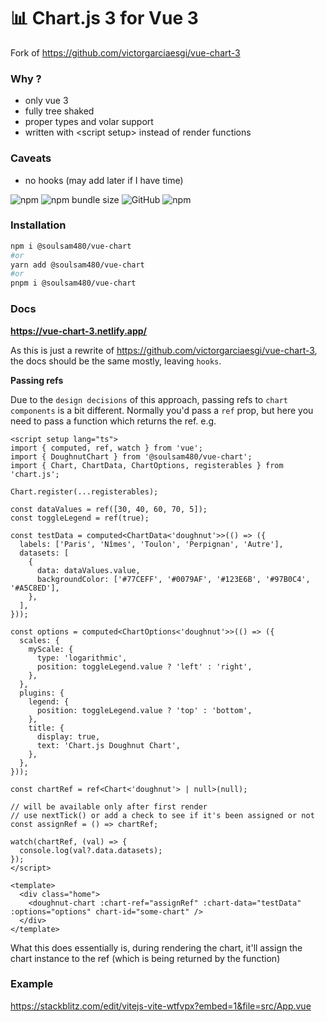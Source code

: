 # 📊 Chart.js 3 for Vue 3

Fork of https://github.com/victorgarciaesgi/vue-chart-3

### Why ?
- only vue 3
- fully tree shaked
- proper types and volar support
- written with \<script setup\> instead of render functions

### Caveats
- no hooks (may add later if I have time)

![npm](https://img.shields.io/npm/v/@soulsam480/vue-chart) ![npm bundle size](https://img.shields.io/bundlephobia/minzip/@soulsam480/vue-chart) ![GitHub](https://img.shields.io/github/license/soulsam480/vue-chart-3) ![npm](https://img.shields.io/npm/dm/@soulsam480/vue-chart)

### Installation

```bash
npm i @soulsam480/vue-chart
#or
yarn add @soulsam480/vue-chart
#or
pnpm i @soulsam480/vue-chart
```


### Docs

__https://vue-chart-3.netlify.app/__

As this is just a rewrite of https://github.com/victorgarciaesgi/vue-chart-3, the docs should be the same mostly, leaving `hooks`.

__Passing refs__

Due to the `design decisions` of this approach, passing refs to `chart components` is a bit different. Normally you'd pass a `ref` prop, but here you need to pass a function which returns the ref.
e.g.
```vue
<script setup lang="ts">
import { computed, ref, watch } from 'vue';
import { DoughnutChart } from '@soulsam480/vue-chart';
import { Chart, ChartData, ChartOptions, registerables } from 'chart.js';

Chart.register(...registerables);

const dataValues = ref([30, 40, 60, 70, 5]);
const toggleLegend = ref(true);

const testData = computed<ChartData<'doughnut'>>(() => ({
  labels: ['Paris', 'Nîmes', 'Toulon', 'Perpignan', 'Autre'],
  datasets: [
    {
      data: dataValues.value,
      backgroundColor: ['#77CEFF', '#0079AF', '#123E6B', '#97B0C4', '#A5C8ED'],
    },
  ],
}));

const options = computed<ChartOptions<'doughnut'>>(() => ({
  scales: {
    myScale: {
      type: 'logarithmic',
      position: toggleLegend.value ? 'left' : 'right',
    },
  },
  plugins: {
    legend: {
      position: toggleLegend.value ? 'top' : 'bottom',
    },
    title: {
      display: true,
      text: 'Chart.js Doughnut Chart',
    },
  },
}));

const chartRef = ref<Chart<'doughnut'> | null>(null);

// will be available only after first render
// use nextTick() or add a check to see if it's been assigned or not
const assignRef = () => chartRef;

watch(chartRef, (val) => {
  console.log(val?.data.datasets);
});
</script>

<template>
  <div class="home">
    <doughnut-chart :chart-ref="assignRef" :chart-data="testData" :options="options" chart-id="some-chart" />
  </div>
</template>
```

What this does essentially is, during rendering the chart, it'll assign the chart instance to the ref (which is being returned by the function)

### Example

https://stackblitz.com/edit/vitejs-vite-wtfvpx?embed=1&file=src/App.vue
